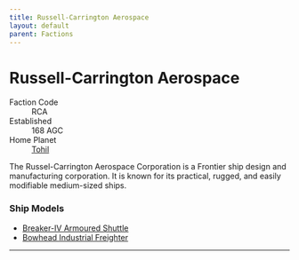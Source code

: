 ```yaml
---
title: Russell-Carrington Aerospace
layout: default
parent: Factions
---
```


<!-- <img src="../../img/flag_rgu.png" alt="Flag" width="50%"/> -->
# Russell-Carrington Aerospace
<dl>
    <dt>Faction Code</dt><dd>RCA</dd>
    <dt>Established</dt><dd>168 AGC</dd>
    <dt>Home Planet</dt><dd><a href="../../systems/eros/silona/tohil">Tohil</a></dd>
</dl>

The Russel-Carrington Aerospace Corporation is a Frontier ship design and manufacturing corporation. It is known for its practical, rugged, and easily modifiable medium-sized ships.

### Ship Models
- [Breaker-IV Armoured Shuttle]()
- [Bowhead Industrial Freighter]()

----

